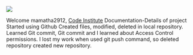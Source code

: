 <img src="https://codeinstitute.s3.amazonaws.com/fullstack/ci_logo_small.png" style="margin: 0;">

Welcome mamatha2912, [Code Institute](https://codeinstitute.net)
Documentation-Details of project
Started using Github
Created files, modified, deleted in local repository.
Learned  Git commit, Git commit and I learned about Access Control permissions.
I lost my work  when used git push command, so deleted repository created new repository.